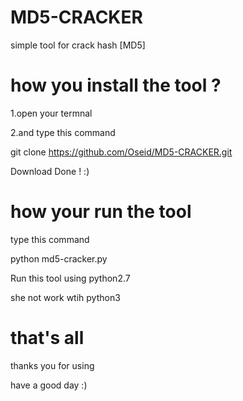 # MD5-CRACKER

simple tool for crack hash [MD5]

# how you install the tool ?

1.open your termnal

2.and type this command 

git clone https://github.com/Oseid/MD5-CRACKER.git

Download Done ! :) 

# how your run the tool 

type this command 

python md5-cracker.py

Run this tool using python2.7

she not work wtih python3 

# that's all 

thanks you for using 

have a good day :)
